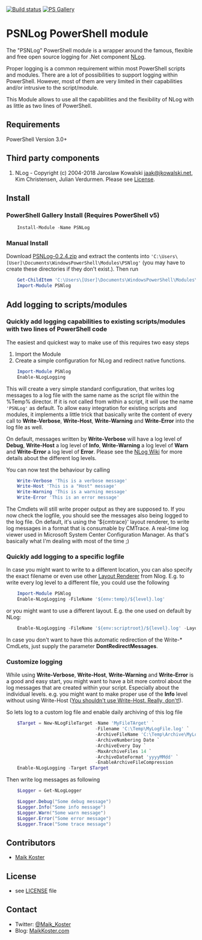 ﻿[![Build status](https://ci.appveyor.com/api/projects/status/rrb6quib6y72qjcg/branch/master?svg=true)](https://ci.appveyor.com/project/MKoster/PSNlog/branch/master) [![PS Gallery](https://img.shields.io/badge/install-PS%20Gallery-blue.svg)](https://www.powershellgallery.com/packages/PSNLog)

# PSNLog PowerShell module

The "PSNLog" PowerShell module is a wrapper around the famous, flexible and free open source logging for .Net component [NLog](http://nlog-project.org/).

Proper logging is a common requirement within most PowerShell scripts and modules. There are a lot of possibilities to support logging within PowerShell. However, most of them are very limited in their capabilities and/or intrusive to the script/module.

This Module allows to use all the capabilities and the flexibility of NLog with as little as two lines of PowerShell.

## Requirements

PowerShell Version 3.0+

## Third party components

1) NLog - Copyright (c) 2004-2018 Jaroslaw Kowalski <jaak@jkowalski.net>, Kim Christensen, Julian Verdurmen. Please see [License](https://github.com/NLog/NLog/blob/master/LICENSE.txt).

## Install

### PowerShell Gallery Install (Requires PowerShell v5)

```powershell
    Install-Module -Name PSNLog
```

### Manual Install

Download [PSNLog-0.2.4.zip](https://github.com/MaikKoster/PSNLog/releases/download/v0.2.4/PSNLog-0.2.4.zip) and extract the contents into `'C:\Users\[User]\Documents\WindowsPowerShell\Modules\PSNlog'` (you may have to create these directories if they don't exist.). Then run

```powershell
    Get-ChildItem 'C:\Users\[User]\Documents\WindowsPowerShell\Modules\PSNLog\' -Recurse | Unblock-File
    Import-Module PSNlog
```

## Add logging to scripts/modules

### Quickly add logging capabilities to existing scripts/modules with two lines of PowerShell code

The easiest and quickest way to make use of this requires two easy steps

1. Import the Module
2. Create a simple configuration for NLog and redirect native functions.

```powershell
    Import-Module PSNlog
    Enable-NLogLogging
```

This will create a very simple standard configuration, that writes log messages to a log file with the same name as the script file within the %Temp% director. If it is not called from within a script, it will use the name `'PSNLog'` as default. To allow easy integration for existing scripts and modules, it implements a little trick that basically write the content of every call to **Write-Verbose**, **Write-Host**, **Write-Warning** and **Write-Error** into the log file as well.

On default, messages written by **Write-Verbose** will have a log level of **Debug**, **Write-Host** a log level of **Info**, **Write-Warning** a log level of **Warn** and **Write-Error** a log level of **Error**. Please see the [NLog Wiki](https://github.com/NLog/NLog/wiki/Configuration-file#log-levels) for more details about the different log levels.

You can now test the behaviour by calling

```powershell
    Write-Verbose 'This is a verbose message'
    Write-Host 'This is a "Host" message'
    Write-Warning 'This is a warning message'
    Write-Error 'This is an error message'
```

The Cmdlets will still write proper output as they are supposed to. If you now check the logfile, you should see the messages also being logged to the log file. On default, it's using the '${cmtrace}' layout renderer, to write log messages in a format that is consumable by CMTrace. A real-time log viewer used in Microsoft System Center Configuration Manager. As that's basically what I'm dealing with most of the time ;)

### Quickly add logging to a specific logfile

In case you might want to write to a different location, you can also specify the exact filename or even use other [Layout Renderer](https://github.com/nlog/nlog/wiki/Layout-Renderers) from Nlog. E.g. to write every log level to a different file, you could use the following

```powershell
    Import-Module PSNlog
    Enable-NLogLogging -FileName '${env:temp}/${level}.log'
```

or you might want to use a different layout. E.g. the one used on default by NLog:

```powershell
    Enable-NLogLogging -FileName '${env:scriptroot}/${level}.log' -Layout '${longdate}|${level:uppercase=true}|${logger}|${message}'
```

In case you don't want to have this automatic redirection of the Write-* CmdLets, just supply the parameter **DontRedirectMessages**.

### Customize logging

While using **Write-Verbose**, **Write-Host**, **Write-Warning** and **Write-Error** is a good and easy start, you might want to have a bit more control about the log messages that are created within your script. Especially about the individual levels. e.g. you might want to make proper use of the **Info** level without using Write-Host ([You shouldn't use Write-Host. Really, don't!](http://www.jsnover.com/blog/2013/12/07/write-host-considered-harmful/)).

So lets log to a custom log file and enable daily archiving of this log file

```powershell
    $Target = New-NLogFileTarget -Name 'MyFileTArget' `
                                 -Filename 'C:\Temp\MyLogFile.log' `
                                 -ArchiveFileName 'C:\Temp\Archive\MyLog.{#}.log' `
                                 -ArchiveNumbering Date `
                                 -ArchiveEvery Day `
                                 -MaxArchiveFiles 14 `
                                 -ArchiveDateFormat 'yyyyMMdd' `
                                 -EnableArchiveFileCompression
    Enable-NLogLogging -Target $Target
```

Then write log messages as following

```powershell
    $Logger = Get-NLogLogger

    $Logger.Debug("Some debug message")
    $Logger.Info("Some info message")
    $Logger.Warn("Some warn message")
    $Logger.Error("Some error message")
    $Logger.Trace("Some trace message")

```

## Contributors

* [Maik Koster](https://github.com/MaikKoster)

## License

* see [LICENSE](LICENSE.md) file

## Contact

* Twitter: [@Maik_Koster](https://twitter.com/Maik_Koster)
* Blog: [MaikKoster.com](http://MaikKoster.com/)

